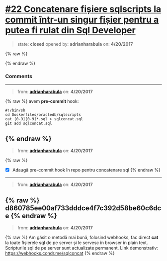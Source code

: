 # [\#22 Concatenare fișiere sqlscripts la commit într-un singur fișier pentru a putea fi rulat din Sql Developer](https://github.com/adrianharabula/condr/issues/22)

> state: **closed** opened by: **adrianharabula** on: **4/20/2017**

{% raw %}

{% endraw %}


### Comments

---
> from: [**adrianharabula**](https://github.com/adrianharabula/condr/issues/22#issuecomment-295730368) on: **4/20/2017**

{% raw %}
avem __pre-commit__ hook:
```
#!/bin/sh
cd Dockerfiles/oracledb/sqlscripts
cat [0-9][0-9]*.sql > sqlconcat.sql
git add sqlconcat.sql
```
{% endraw %}
---
> from: [**adrianharabula**](https://github.com/adrianharabula/condr/issues/22#issuecomment-295736886) on: **4/20/2017**

{% raw %}
- [x] Adaugă pre-commit hook în repo pentru concatenare sql
{% endraw %}
---
> from: [**adrianharabula**](https://github.com/adrianharabula/condr/issues/22#issuecomment-295802245) on: **4/20/2017**

{% raw %}
d860785ee00af733dddce4f7c392d58be60c6dce
{% endraw %}
---
> from: [**adrianharabula**](https://github.com/adrianharabula/condr/issues/22#issuecomment-295824567) on: **4/20/2017**

{% raw %}
Am găsit o metodă mai bună, folosind webhooks, fac direct __cat__ la toate fișierele sql de pe server și le servesc în browser în plain text. Scripturile sql de pe server sunt actualizate permanent. Link demonstrativ: https://webhooks.condr.me/sqlconcat
{% endraw %}
